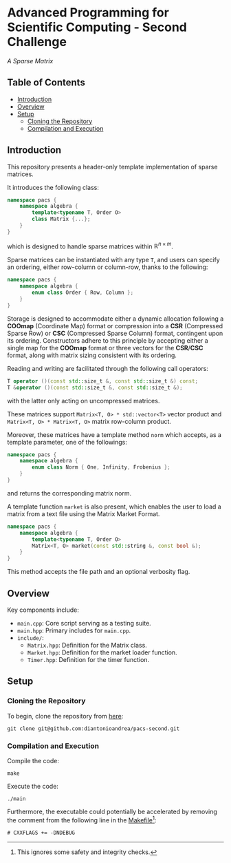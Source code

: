 # Advanced Programming for Scientific Computing - Second Challenge

_A Sparse Matrix_

## Table of Contents

- [Introduction](#introduction)
- [Overview](#overview)
- [Setup](#setup)
    - [Cloning the Repository](#cloning-the-repository)
    - [Compilation and Execution](#compilation-and-execution)

## Introduction

This repository presents a header-only template implementation of sparse matrices.

It introduces the following class:

```cpp
namespace pacs {
    namespace algebra {
        template<typename T, Order O>
        class Matrix {...};
    }
}
```

which is designed to handle sparse matrices within $\mathbb{R}^{n \times m}$.

Sparse matrices can be instantiated with any type `T`, and users can specify an ordering, either row-column or column-row, thanks to the following:

```cpp
namespace pacs {
    namespace algebra {
        enum class Order { Row, Column };
    }
}
```

Storage is designed to accommodate either a dynamic allocation following a **COOmap** (Coordinate Map) format or compression into a **CSR** (Compressed Sparse Row) or **CSC** (Compressed Sparse Column) format, contingent upon its ordering. Constructors adhere to this principle by accepting either a single map for the **COOmap** format or three vectors for the **CSR**/**CSC** format, along with matrix sizing consistent with its ordering.

Reading and writing are facilitated through the following call operators:

```cpp
T operator ()(const std::size_t &, const std::size_t &) const;
T &operator ()(const std::size_t &, const std::size_t &);
```

with the latter only acting on uncompressed matrices.

These matrices support `Matrix<T, O> * std::vector<T>` vector product and `Matrix<T, O> * Matrix<T, O>` matrix row-column product.

Moreover, these matrices have a template method `norm` which accepts, as a template parameter, one of the followings:

```cpp
namespace pacs {
    namespace algebra {
        enum class Norm { One, Infinity, Frobenius };
    }
}
```

and returns the corresponding matrix norm.

A template function `market` is also present, which enables the user to load a matrix from a text file using the Matrix Market Format.

```cpp
namespace pacs {
    namespace algebra {
        template<typename T, Order O>
        Matrix<T, O> market(const std::string &, const bool &);
    }
}
```

This method accepts the file path and an optional verbosity flag.

## Overview

Key components include:

- `main.cpp`: Core script serving as a testing suite.
- `main.hpp`: Primary includes for `main.cpp`.
- `include/`:
    - `Matrix.hpp`: Definition for the Matrix class.
    - `Market.hpp`: Definition for the market loader function.
    - `Timer.hpp`: Definition for the timer function.

## Setup

### Cloning the Repository

To begin, clone the repository from [here](https://github.com/diantonioandrea/pacs-second):

    git clone git@github.com:diantonioandrea/pacs-second.git

### Compilation and Execution

Compile the code:

    make

Execute the code:

    ./main

Furthermore, the executable could potentially be accelerated by removing the comment from the following line in the [Makefile](./Makefile)[^1]:

[^1]: This ignores some safety and integrity checks.

``` make
# CXXFLAGS += -DNDEBUG
```